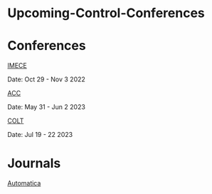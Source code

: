 # Upcoming-Control-Conferences


# Conferences

[IMECE](https://event.asme.org/IMECE)

Date: Oct 29 - Nov 3 2022

[ACC](https://acc2022.a2c2.org/)

Date: May 31 - Jun 2 2023

[COLT](https://learningtheory.org/colt2023/index.html)

Date: Jul 19 - 22 2023


# Journals

[Automatica](https://automatica-munich.com/en/)

